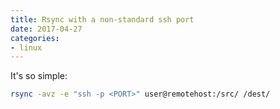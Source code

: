 ```yaml
---
title: Rsync with a non-standard ssh port
date: 2017-04-27
categories:
- linux
---
```


It's so simple:

```bash
rsync -avz -e "ssh -p <PORT>" user@remotehost:/src/ /dest/
```